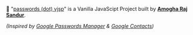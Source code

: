 🔐 "[passwords (dot) vjsp](https://amogharajsandur.github.io/Passwords.vjsp/)" is a Vanilla JavaScipt Project built by **[Amogha Raj Sandur](https://www.linkedin.com/in/amogharajsandur/)**.

_(Inspired by [Google Passwords Manager](https://passwords.google.com/) & [Google Contacts](https://contacts.google.com/))_
